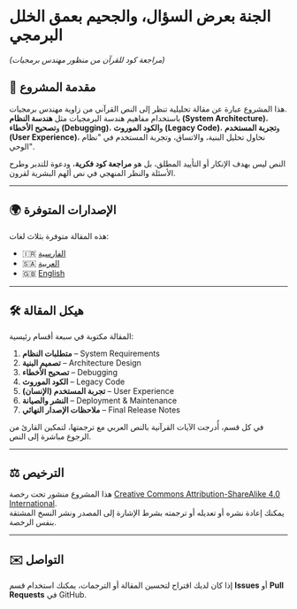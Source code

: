 # الجنة بعرض السؤال، والجحيم بعمق الخلل البرمجي  
*(مراجعة كود للقرآن من منظور مهندس برمجيات)*

## 📜 مقدمة المشروع
هذا المشروع عبارة عن مقالة تحليلية تنظر إلى النص القرآني من زاوية مهندس برمجيات.  
باستخدام مفاهيم هندسة البرمجيات مثل **هندسة النظام (System Architecture)**، و**تصحيح الأخطاء (Debugging)**، و**الكود الموروث (Legacy Code)**، و**تجربة المستخدم (User Experience)**، نحاول تحليل البنية، والاتساق، وتجربة المستخدم في "نظام الوحي".

النص ليس بهدف الإنكار أو التأييد المطلق، بل هو **مراجعة كود فكرية**، ودعوة للتدبر وطرح الأسئلة والنظر المنهجي في نص ألهم البشرية لقرون.

---

## 🌍 الإصدارات المتوفرة
هذه المقالة متوفرة بثلاث لغات:

- 🇮🇷 [الفارسية](../fa/README.md)  
- 🇸🇦 [العربية](README.md)  
- 🇬🇧 [English](../en/README.md)  

---

## 🛠 هيكل المقالة
المقالة مكتوبة في سبعة أقسام رئيسية:

1. **متطلبات النظام** – System Requirements  
2. **تصميم البنية** – Architecture Design  
3. **تصحيح الأخطاء** – Debugging  
4. **الكود الموروث** – Legacy Code  
5. **تجربة المستخدم (الإنسان)** – User Experience  
6. **النشر والصيانة** – Deployment & Maintenance  
7. **ملاحظات الإصدار النهائي** – Final Release Notes  

في كل قسم، أُدرجت الآيات القرآنية بالنص العربي مع ترجمتها، لتمكين القارئ من الرجوع مباشرة إلى النص.

---

## ⚖️ الترخيص
هذا المشروع منشور تحت رخصة [Creative Commons Attribution-ShareAlike 4.0 International](https://creativecommons.org/licenses/by-sa/4.0/).  
يمكنك إعادة نشره أو تعديله أو ترجمته بشرط الإشارة إلى المصدر ونشر النسخ المشتقة بنفس الرخصة.

---

## ✉️ التواصل
إذا كان لديك اقتراح لتحسين المقالة أو الترجمات، يمكنك استخدام قسم **Issues** أو **Pull Requests** في GitHub.
